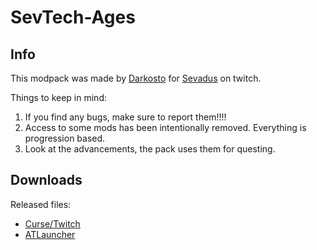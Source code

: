 # SevTech-Ages

## Info
This modpack was made by [Darkosto](https://www.twitch.tv/darkosto) for [Sevadus](https://www.twitch.tv/sevadus) on twitch.  

Things to keep in mind:

1. If you find any bugs, make sure to report them!!!!
2. Access to some mods has been intentionally removed.  Everything is progression based.
3. Look at the advancements, the pack uses them for questing. 

## Downloads
Released files: 
- [Curse/Twitch](https://minecraft.curseforge.com/projects/sevtech-ages)
- [ATLauncher](https://www.atlauncher.com/pack/SevTechAges)
